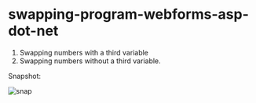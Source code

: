 # swapping-program-webforms-asp-dot-net

1. Swapping numbers with a third variable
2. Swapping numbers without a third variable.

Snapshot:

![snap](https://github.com/thedevsafaf/swapping-program-webforms-asp-dot-net/assets/85129653/6787f4fe-bedf-41a0-ac98-9b4f69fbd510)
